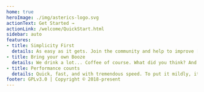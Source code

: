 ```yaml
---
home: true
heroImage: ./img/asterics-logo.svg
actionText: Get Started →
actionLink: /welcome/QuickStart.html
sidebar: auto
features:
- title: Simplicity First
  details: As easy as it gets. Join the community and help to improve [AsTeRICS](https://github.com/asterics/AsTeRICS/tree/v3.0/ARE_RestAPIlibraries/clientExample/javascript), while keeping a focus on simplicity.
- title: Bring your own Booze 
  details: We drink a lot... Coffee of course. What did you think? And we like to share. But when it gets to drinking beer, it's every man for himself.
- title: Performance counts
  details: Quick, fast, and with tremendous speed. To put it mildly, it's HUGE.
footer: GPLv3.0 | Copyright © 2018-present
---
```



